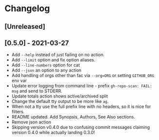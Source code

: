 # Changelog

## [Unreleased]

## [0.5.0] - 2021-03-27

* Add `--help` instead of just failing on no action.
* Add `--limit` option and fix option aliases.
* Add `--line-numbers` option for cat
* Add `--json` an option to any action
* Add handling of orgs other than fac via `--org=ORG` or setting `GITHUB_ORG` env var
* Update error logging from command line - prefix `gh-repo-scan: FAIL: msg` and send to STDERR. 
* Update totals action shows active/archived split
* Change the default tty output to be more like `ag`.
* When not a tty use the full prefix line with no headers, so it is nice for filters. 
* README updated. Add Synopsis, Authors, See Also sections.
* Remove json action
* Skipping version v0.4.0 due to confusing commit messages claiming version 0.4.0 while actually landing 0.3.0!
